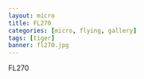```yaml
---
layout: micro
title: FL270
categories: [micro, flying, gallery]
tags: [tiger]
banner: fl270.jpg
---
```


FL270
